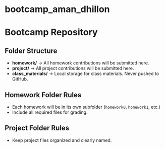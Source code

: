 # bootcamp_aman_dhillon
# Bootcamp Repository
## Folder Structure
- **homework/** → All homework contributions will be submitted here.
- **project/** → All project contributions will be submitted here.
- **class_materials/** → Local storage for class materials. Never pushed to
GitHub.

## Homework Folder Rules
- Each homework will be in its own subfolder (`homework0`, `homework1`, etc.)
- Include all required files for grading.
## Project Folder Rules
- Keep project files organized and clearly named.
